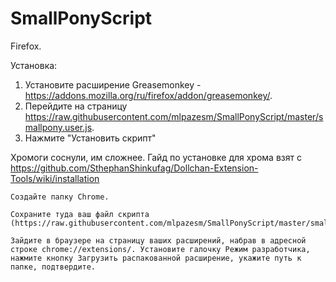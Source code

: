 SmallPonyScript
===============
Firefox.

Установка:
1. Установите расширение Greasemonkey - https://addons.mozilla.org/ru/firefox/addon/greasemonkey/.
2. Перейдите на страницу https://raw.githubusercontent.com/mlpazesm/SmallPonyScript/master/smallpony.user.js.
3. Нажмите "Установить скрипт"


Хромоги соснули, им сложнее. Гайд по установке для хрома взят с https://github.com/SthephanShinkufag/Dollchan-Extension-Tools/wiki/installation


    Создайте папку Chrome.

    Сохраните туда ваш файл скрипта (https://raw.githubusercontent.com/mlpazesm/SmallPonyScript/master/smallpony.user.js).
    
    Зайдите в браузере на страницу ваших расширений, набрав в адресной строке chrome://extensions/. Установите галочку Режим разработчика, нажмите кнопку Загрузить распакованной расширение, укажите путь к папке, подтвердите.
